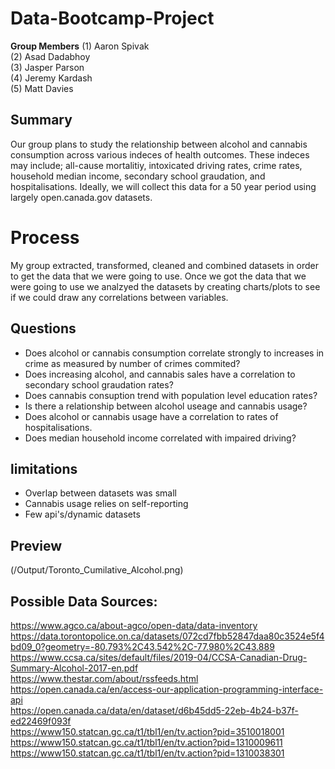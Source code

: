 # Data-Bootcamp-Project

**Group Members**
(1) Aaron Spivak <br>
(2) Asad Dadabhoy <br>
(3) Jasper Parson <br>
(4) Jeremy Kardash <br>
(5) Matt Davies <br>

## Summary
Our group plans to study the relationship between alcohol and cannabis consumption across various indeces of health outcomes. These indeces may include; all-cause mortalitiy, intoxicated driving rates, crime rates, household median income, secondary school graudation, and hospitalisations. Ideally, we will collect this data for a 50 year period using largely open.canada.gov datasets.

# Process
My group extracted, transformed, cleaned and combined datasets in order to get the data that we were going to use. Once we got the data that we were going to use we analzyed the datasets by creating charts/plots to see if we could draw any correlations between variables. 

## Questions
- Does alcohol or cannabis consumption correlate strongly to increases in crime as measured by number of crimes commited?
- Does increasing alcohol, and cannabis sales have a correlation to secondary school graudation rates?
- Does cannabis consuption trend with population level education rates?
- Is there a relationship between alcohol useage and cannabis usage?
- Does alcohol or cannabis usage have a correlation to rates of hospitalisations.
- Does median household income correlated with impaired driving? 

## limitations 
- Overlap between datasets was small
- Cannabis usage relies on self-reporting
- Few api's/dynamic datasets

## Preview
(/Output/Toronto_Cumilative_Alcohol.png)

## Possible Data Sources:
https://www.agco.ca/about-agco/open-data/data-inventory <br>
https://data.torontopolice.on.ca/datasets/072cd7fbb52847daa80c3524e5f4bd09_0?geometry=-80.793%2C43.542%2C-77.980%2C43.889 <br>
https://www.ccsa.ca/sites/default/files/2019-04/CCSA-Canadian-Drug-Summary-Alcohol-2017-en.pdf <br>
https://www.thestar.com/about/rssfeeds.html <br>
https://open.canada.ca/en/access-our-application-programming-interface-api <br>
https://open.canada.ca/data/en/dataset/d6b45dd5-22eb-4b24-b37f-ed22469f093f <br>
https://www150.statcan.gc.ca/t1/tbl1/en/tv.action?pid=3510018001 <br>
https://www150.statcan.gc.ca/t1/tbl1/en/tv.action?pid=1310009611 <br>
https://www150.statcan.gc.ca/t1/tbl1/en/tv.action?pid=1310038301 <br>
